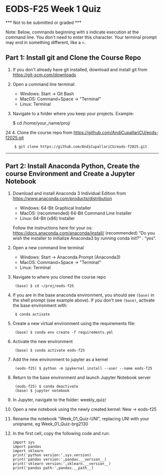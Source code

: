 # EODS-F25 Week 1 Quiz

*** Not to be submitted or graded ***

Note: Below, commands beginning with `$` indicate execution at the command line. You don't need to enter this character. Your terminal prompt may end in something different, like a `>`.

## Part 1: Install git and Clone the Course Repo

1. If you don't already have git installed, download and install git from https://git-scm.com/downloads

2. Open a command line terminal:
    - Windows: Start -> Git Bash
    - MacOS: Command+Space -> "Terminal"
    - Linux: Terminal

3.   Navigate to a folder where you keep your projects. Example:

        $ cd /home/your_name/proj/

24
4.  Clone the course repo from https://github.com/AndiCupallariCU/eods-f2025.git

        $ git clone https://github.com/AndiCupallariCU/eods-f2025.git

---


## Part 2: Install Anaconda Python, Create the course Environment and Create a Jupyter Notebook

1. Download and install Anaconda 3 Individual Edition from https://www.anaconda.com/products/distribution

    - Windows: 64-Bit Graphical Installer
    - MacOS: (recommended) 64-Bit Command Line Installer
    - Linux: 64-Bit (x86) Installer

    Follow the instructions here for your os: https://docs.anaconda.com/anaconda/install/
    (recommended) “Do you wish the installer to initialize Anaconda3 by running conda init?” : “yes”. 

2. Open a new command line terminal
    - Windows: Start -> Anaconda Prompt (Anaconda3)
    - MacOS: Command+Space -> "Terminal"
    - Linux: Terminal

3. Navigate to where you cloned the course repo
    
        (base) $ cd ~/proj/eods-f25

4. If you are in the base anaconda environment, you should see `(base)` in the shell prompt (see example above).
If you don't see `(base)`, activate the base environment with:
    
        $ conda activate
    
5. Create a new virtual environment using the requirements file:

        (base) $ conda env create -f requirements.yml

6. Activate the new environment

        (base) $ conda activate eods-f25

7. Add the new environment to jupyter as a kernel

        (eods-f25) $ python -m ipykernel install --user --name eods-f25
        
8. Return to the base environment and launch Jupyter Notebook server

        (eods-f25) $ conda deactivate
        (base) $ jupyter notebook

9. In Jupyter, navigate to the folder: weekly_quiz/

10. Open a new notebook using the newly created kernel: New -> eods-f25

11. Rename the notebook "Week_01_Quiz-UNI", replacing UNI with your uniqname, eg Week_01_Quiz-brg2130

12. In the first cell, copy the following code and run:

        import sys
        import pandas
        import sklearn
        print('python version:',sys.version)
        print('pandas version:',pandas.__version__)
        print('sklearn version:',sklearn.__version__)
        print('pandas path:',pandas.__path__)


